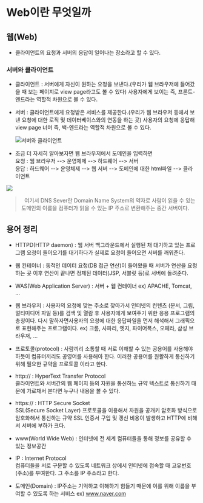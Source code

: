 # Web이란 무엇일까


## 웹(Web)
- 클라이언트의 요청과 서버의 응답이 일어나는 장소라고 할 수 있다.

### 서버와 클라이언트

- 클라이언트 : 서버에게 자신이 원하는 요청을 보낸다.(우리가 웹 브라우저에 들어갔을 때 보는 페이지로 view page라고도 볼 수 있다)
             사용자에게 보이는 즉, 프론트-엔드라는 역할적 차원으로 볼 수 있다.
             
- 서버 : 클라이언트에게 요청받은 서비스를 제공한다.(우리가 웹 브라우저 등에서 보낸 요청에 대한 로직 및 데이터베이스와의 연동을 하는 곳)
     사용자의 요청에 응답해 view page 너머 즉, 백-엔드라는 역할적 차원으로 볼 수 있다.

  ![서버와 클라이언트](https://joshua1988.github.io/images/posts/web/http/request-response.png)
<!-- <img src="경로" width="너비% or 너비px" height="높이% or높이px" title="px크기설정 alt="대체할문자"></img><br> -->

- 조금 더 자세히 알아보자면 웹 브라우저에서 도메인을 입력하면    
 요청 : 웹 브라우저 --> 운영체제 --> 하드웨어 --> 서버     
 응답 : 하드웨어 --> 운영체제 --> 웹 서버 --> 도메인에 대한 html파일 --> 클라이언트    
 
 ![](https://media.vlpt.us/images/ybnr_92/post/f1b7888e-6446-4da2-8985-0da7eb8a8ab4/%E1%84%89%E1%85%B3%E1%84%8F%E1%85%B3%E1%84%85%E1%85%B5%E1%86%AB%E1%84%89%E1%85%A3%E1%86%BA%202020-06-07%20%E1%84%8B%E1%85%A9%E1%84%8C%E1%85%A5%E1%86%AB%2011.27.14.png)
 
 >&nbsp;&nbsp;여기서 DNS Sever란 Domain Name System의 약자로 사람이 읽을 수 있는 도메인의 이름을 컴퓨터가 읽을 수 있는 IP 주소로 변환해주는 중간 서버이다.
 
     
## 용어 정리
 
                                                                               
- HTTPD(HTTP daemon) : 웹 서버 백그라운드에서 실행된 채 대기하고 있는 프로그램
요청이 들어오기를 대기하다가 실제로 요청이 들어오면 서버를 깨워준다.


- 웹 컨테이너 : 동적인 데이터 요청(DB 접근 연산)이 들어왔을 때 서버가 연산을 요청하는 곳
이후 연산이 끝나면 정제된 데이터(JSP, 서블릿 등)로 서버에 돌려준다.


- WAS(Web Application Server) : 서버 + 웹 컨테이너
ex) APACHE, Tomcat, ...


- 웹 브라우저 : 사용자의 요청에 맞는 주소로 찾아가서 인터넷의 컨텐츠 (문서, 그림, 멀티미디어 파일 등)를 검색 및 열람 후
사용자에게 보여주기 위한 응용 프로그램의 총칭이다. 다시 말하자면사용자의 요청에 대한 응답파일을 먼저 해석해서 그래픽으로 표현해주는 프로그램이다.
ex) 크롬, 사파리, 엣지, 파이어폭스, 오페라, 삼성 브라우저, ...                                         
             
             
- 프로토콜(protocol) : 사람끼리 소통할 때 서로 이해할 수 있는 공용어를 사용해야 하듯이
컴퓨터끼리도 공영어를 사용해아 한다. 이러한 공용어를 원활하게 통신하기 위해 필요한 규약을 프로토콜 이라고 한다.


- http://  : HyperText Transfer Protocol     
클라이언트와 서버간의 웹 페이지 등의 자원을 통신하느 규약
텍스트로 통신하기 때문에 가로채서 본다면 누구나 내용을 볼 수 있다.


- https:// : HTTP Secure Socket     
SSL(Secure Socket Layer) 프로토콜을 이용해서
자원을 공개키 암호화 방식으로 암호화해서 통신하는 규약
SSL 인증서 구입 및 갱신 비용이 발생하고  HTTP에 비해서 서버에 부하가 크다.


- www(World Wide Web) : 인터넷에 전 세계 컴퓨터들을 통해 정보를 공유할 수 있는 정보공간	


- IP : Internet Protocol       
컴퓨터들을 서로 구분할 수 있도록 네트워크 상에서 인터넷에 접속할 때
고유번호(주소)를 부여한다. 그 주소를 IP 주소라고 한다.


- 도메인(Domain) : IP주소는 기억하고 이해하기 힘들기 때문에 이를 위해 이름을 부여할 수 있도록 하는 서비스
ex) www.naver.com


